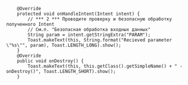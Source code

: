         @Override
        protected void onHandleIntent(Intent intent) {
            // *** 2 *** Проводите проверку и безопасную обработку полученного Intent
            // См.п. "Безопасная обработка входных данных"
            String param = intent.getStringExtra("PARAM");
            Toast.makeText(this, String.format("Recieved parameter \"%s\"", param), Toast.LENGTH_LONG).show();
        }
        @Override
        public void onDestroy() {
            Toast.makeText(this, this.getClass().getSimpleName() + " - onDestroy()", Toast.LENGTH_SHORT).show();
        }